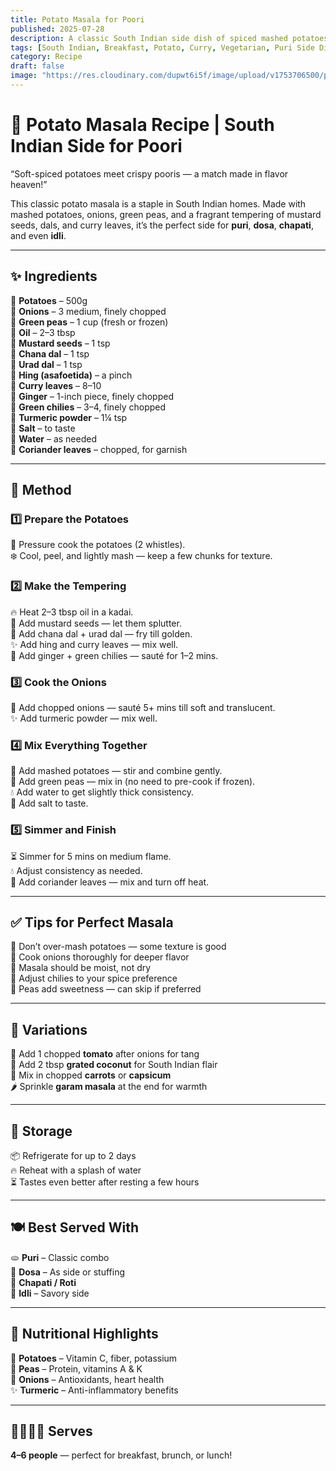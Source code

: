 ```yaml
---
title: Potato Masala for Poori  
published: 2025-07-28  
description: A classic South Indian side dish of spiced mashed potatoes with green peas — perfect with puri, dosa, or chapati. Comforting, mildly spiced, and loved by all ages.  
tags: [South Indian, Breakfast, Potato, Curry, Vegetarian, Puri Side Dish]  
category: Recipe  
draft: false  
image: "https://res.cloudinary.com/dupwt6i5f/image/upload/v1753706500/potato_masala_poori.jpg"  
---
```


# 🥔 Potato Masala Recipe | South Indian Side for Poori

“Soft-spiced potatoes meet crispy pooris — a match made in flavor heaven!”

This classic potato masala is a staple in South Indian homes. Made with mashed potatoes, onions, green peas, and a fragrant tempering of mustard seeds, dals, and curry leaves, it’s the perfect side for **puri**, **dosa**, **chapati**, and even **idli**.

---

## ✨ Ingredients

🔸 **Potatoes** – 500g  
🔸 **Onions** – 3 medium, finely chopped  
🔸 **Green peas** – 1 cup (fresh or frozen)  
🔸 **Oil** – 2–3 tbsp  
🔸 **Mustard seeds** – 1 tsp  
🔸 **Chana dal** – 1 tsp  
🔸 **Urad dal** – 1 tsp  
🔸 **Hing (asafoetida)** – a pinch  
🔸 **Curry leaves** – 8–10  
🔸 **Ginger** – 1-inch piece, finely chopped  
🔸 **Green chilies** – 3–4, finely chopped  
🔸 **Turmeric powder** – 1¼ tsp  
🔸 **Salt** – to taste  
🔸 **Water** – as needed  
🔸 **Coriander leaves** – chopped, for garnish  

---

## 🥣 Method

### 1️⃣ Prepare the Potatoes  
🥔 Pressure cook the potatoes (2 whistles).  
❄️ Cool, peel, and lightly mash — keep a few chunks for texture.

### 2️⃣ Make the Tempering  
🔥 Heat 2–3 tbsp oil in a kadai.  
🌾 Add mustard seeds — let them splutter.  
🌾 Add chana dal + urad dal — fry till golden.  
✨ Add hing and curry leaves — mix well.  
🫚 Add ginger + green chilies — sauté for 1–2 mins.

### 3️⃣ Cook the Onions  
🧅 Add chopped onions — sauté 5+ mins till soft and translucent.  
✨ Add turmeric powder — mix well.

### 4️⃣ Mix Everything Together  
🥔 Add mashed potatoes — stir and combine gently.  
🌱 Add green peas — mix in (no need to pre-cook if frozen).  
💧 Add water to get slightly thick consistency.  
🧂 Add salt to taste.  

### 5️⃣ Simmer and Finish  
⏳ Simmer for 5 mins on medium flame.  
💧 Adjust consistency as needed.  
🌿 Add coriander leaves — mix and turn off heat.

---

## ✅ Tips for Perfect Masala

🔸 Don’t over-mash potatoes — some texture is good  
🔸 Cook onions thoroughly for deeper flavor  
🔸 Masala should be moist, not dry  
🔸 Adjust chilies to your spice preference  
🔸 Peas add sweetness — can skip if preferred  

---

## 🔄 Variations

🍅 Add 1 chopped **tomato** after onions for tang  
🥥 Add 2 tbsp **grated coconut** for South Indian flair  
🥕 Mix in chopped **carrots** or **capsicum**  
🌶️ Sprinkle **garam masala** at the end for warmth  

---

## 🧊 Storage

📦 Refrigerate for up to 2 days  
🔥 Reheat with a splash of water  
⏳ Tastes even better after resting a few hours  

---

## 🍽️ Best Served With

🫓 **Puri** – Classic combo  
🥞 **Dosa** – As side or stuffing  
🌾 **Chapati / Roti**  
🥄 **Idli** – Savory side  

---

## 🌿 Nutritional Highlights

🥔 **Potatoes** – Vitamin C, fiber, potassium  
🌱 **Peas** – Protein, vitamins A & K  
🧅 **Onions** – Antioxidants, heart health  
✨ **Turmeric** – Anti-inflammatory benefits  

---

## 👨‍👩‍👧‍👦 Serves

**4–6 people** — perfect for breakfast, brunch, or lunch!
